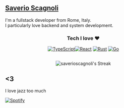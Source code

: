 ## [Saverio Scagnoli](https://svscagn.com)
I'm a fullstack developer from Rome, Italy.  
I particularly love backend and system development.


<div align="center">

### Tech I love ♥️

[![TypeScript](https://img.shields.io/badge/TypeScript-3178C6?logo=typescript&logoColor=fff)](#)[![React](https://img.shields.io/badge/React-%2320232a.svg?logo=react&logoColor=%2361DAFB)](https://reactjs.org/) 
[![Rust](https://img.shields.io/badge/Rust-%23000000.svg?e&logo=rust&logoColor=white)](https://www.rust-lang.org/)
[![Go](https://img.shields.io/badge/Go-%2300ADD8.svg?&logo=go&logoColor=white)](#)

</div>

##

<div align="center">

![saverioscagnoli's Streak](https://github-readme-streak-stats.herokuapp.com/?user=saverioscagnoli&theme=dark&hide_border=true)

</div>

## <3

I love jazz too much 

[![Spotify](https://img.shields.io/badge/Spotify-1ED760?logo=spotify&logoColor=white)](https://open.spotify.com/playlist/4eWZx5ad3LdsgGyJGYsYM0)
  
